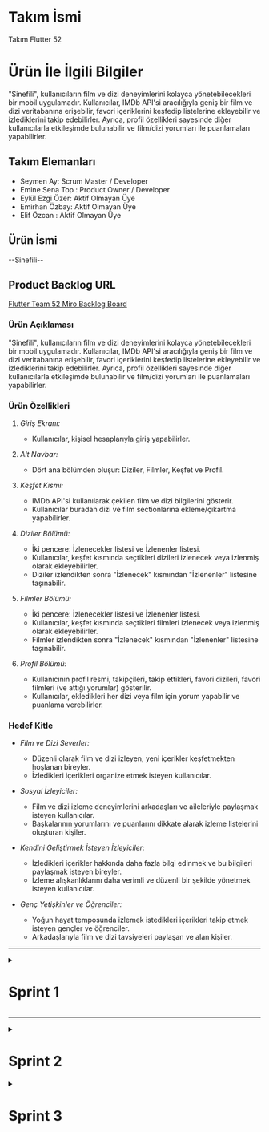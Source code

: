 # **Takım İsmi**

Takım Flutter 52

# Ürün İle İlgili Bilgiler
"Sinefili", kullanıcıların film ve dizi deneyimlerini kolayca yönetebilecekleri bir mobil uygulamadır. Kullanıcılar, IMDb API'si aracılığıyla geniş bir film ve dizi veritabanına erişebilir, favori içeriklerini keşfedip listelerine ekleyebilir ve izlediklerini takip edebilirler. Ayrıca, profil özellikleri sayesinde diğer kullanıcılarla etkileşimde bulunabilir ve film/dizi yorumları ile puanlamaları yapabilirler.
## Takım Elemanları
- Seymen Ay: Scrum Master / Developer
- Emine Sena Top : Product Owner / Developer
- Eylül Ezgi Özer: Aktif Olmayan Üye
- Emirhan Özbay: Aktif Olmayan Üye
- Elif Özcan : Aktif Olmayan Üye

## Ürün İsmi

--Sinefili--

## Product Backlog URL

[Flutter Team 52 Miro Backlog Board](https://miro.com/app/board/)

### Ürün Açıklaması
"Sinefili", kullanıcıların film ve dizi deneyimlerini kolayca yönetebilecekleri bir mobil uygulamadır. Kullanıcılar, IMDb API'si aracılığıyla geniş bir film ve dizi veritabanına erişebilir, favori içeriklerini keşfedip listelerine ekleyebilir ve izlediklerini takip edebilirler. Ayrıca, profil özellikleri sayesinde diğer kullanıcılarla etkileşimde bulunabilir ve film/dizi yorumları ile puanlamaları yapabilirler.

### Ürün Özellikleri

1. *Giriş Ekranı:*
   - Kullanıcılar, kişisel hesaplarıyla giriş yapabilirler.

2. *Alt Navbar:*
   - Dört ana bölümden oluşur: Diziler, Filmler, Keşfet ve Profil.

3. *Keşfet Kısmı:*
   - IMDb API'si kullanılarak çekilen film ve dizi bilgilerini gösterir.
   - Kullanıcılar buradan dizi ve film sectionlarına ekleme/çıkartma yapabilirler.

4. *Diziler Bölümü:*
   - İki pencere: İzlenecekler listesi ve İzlenenler listesi.
   - Kullanıcılar, keşfet kısmında seçtikleri dizileri izlenecek veya izlenmiş olarak ekleyebilirler.
   - Diziler izlendikten sonra "İzlenecek" kısmından "İzlenenler" listesine taşınabilir.

5. *Filmler Bölümü:*
   - İki pencere: İzlenecekler listesi ve İzlenenler listesi.
   - Kullanıcılar, keşfet kısmında seçtikleri filmleri izlenecek veya izlenmiş olarak ekleyebilirler.
   - Filmler izlendikten sonra "İzlenecek" kısmından "İzlenenler" listesine taşınabilir.

6. *Profil Bölümü:*
   - Kullanıcının profil resmi, takipçileri, takip ettikleri, favori dizileri, favori filmleri (ve attığı yorumlar) gösterilir.
   - Kullanıcılar, ekledikleri her dizi veya film için yorum yapabilir ve puanlama verebilirler.

### Hedef Kitle

- *Film ve Dizi Severler:*
  - Düzenli olarak film ve dizi izleyen, yeni içerikler keşfetmekten hoşlanan bireyler.
  - İzledikleri içerikleri organize etmek isteyen kullanıcılar.

- *Sosyal İzleyiciler:*
  - Film ve dizi izleme deneyimlerini arkadaşları ve aileleriyle paylaşmak isteyen kullanıcılar.
  - Başkalarının yorumlarını ve puanlarını dikkate alarak izleme listelerini oluşturan kişiler.

- *Kendini Geliştirmek İsteyen İzleyiciler:*
  - İzledikleri içerikler hakkında daha fazla bilgi edinmek ve bu bilgileri paylaşmak isteyen bireyler.
  - İzleme alışkanlıklarını daha verimli ve düzenli bir şekilde yönetmek isteyen kullanıcılar.

- *Genç Yetişkinler ve Öğrenciler:*
  - Yoğun hayat temposunda izlemek istedikleri içerikleri takip etmek isteyen gençler ve öğrenciler.
  - Arkadaşlarıyla film ve dizi tavsiyeleri paylaşan ve alan kişiler.

---

<details>
  <summary> <h1> Sprint 1</h1></summary>

## Sprint Notları:

Bu sprint boyunca 5 kişilik ekibimizden sadece 2 kişi aktif olarak çalıştı. Diğer takım üyeleriyle iletişim kuramadık ve projeye geç başladık. Sprint süresince, temel uygulama arayüzünü Figma aracılığıyla oluşturduk ve IMDb API'sini kullanarak birkaç film verisi çekebilen basit bir arayüz geliştirdik.



**Sprint içinde tamamlanması tahmin edilen puan**: 25 Puan
Sprint İçinde Tamamlanması Tahmin Edilen Puan:
Toplamda 25 puanlık iş tahmin edildi. Puanlama şöyle dağıldı:

+ Figma tasarımı: 4 puan
+ IMDb API entegrasyonu: 7 puan
+ Giriş sayfasi: 3 puan
+ Profil sayfasi: 3 puan
+ İzleyecekler listesi: 3 puan
+ Alt navbar ve ikonların eklenmesi: 2 puan
+ Keşfet kısmında film ve dizi verilerinin gösterimi: 3 puan

**Puan Tamamlama Mantığı:**
Tahmin edilen 25 puanın 15 puanı tamamlandı. IMDb API entegrasyonu ve keşfet kısmındaki veri gösterimi başarıyla gerçekleştirildi, Figma tasarimi ve alt navbar da tamamlandı. Ancak, diziler ve filmler bölümlerindeki giris sayfasi, izleyecekler listesi ve profil sayfası henüz tamamlanmadı.

**Backlog Düzeni - Story Seçimleri ve Sprint board update**: 
Product Backlog ve sprint görevleri, iş gücü seviyelerine göre puanlandırılarak düzenlendi. En önemli ve acil görevler üst sıralara yerleştirildi. Story seçimleri:
Sprint board screenshotları: 


![sprint1](https://github.com/seymenay/bootcamp-group52/assets/114770554/136b4880-a5d6-4683-9067-8aa1693064e7)


## Daily Scrum: 
5 kişilik ekibin 3 üyesi ile iletişim kurulamadığı için sadece 2 kişi çalışmak zorunda kaldık ve projeye geç başladık. Bu sebeple yalnızca iki günlük daily scruma sahibiz.

**1. Gün:** 
+ Yapılanlar: Figma tasarımı üzerinde çalışıldı. Uygulamanın kullanıcı arayüzü tasarlandı ve temel ekranlar oluşturuldu.
+ Karşılaşılan Sorunlar: Tasarım aşamasında birkaç kullanıcı deneyimi (UX) problemi yaşandı, ancak takım içi tartışmalarla çözüldü.
+ Günlük Hedefler: Tüm ana ekranların ve kullanıcı akışlarının tasarımlarına başlamak ve ilerlemek.

**2. Gün:**
+ Yapılanlar: IMDb API ile veri çekimi yapıldı. API entegrasyonu sağlandı ve gerekli veriler uygulamaya başarıyla getirildi, Figma tasarımına devam edildi.
+ Karşılaşılan Sorunlar: API entegrasyonu sırasında bazı bağlantı ve veri formatlama sorunları yaşandı, ancak dokümantasyon ve debug işlemleri ile çözüldü.
+ Günlük Hedefler: API entegrasyonunu tamamlayarak, çekilen verileri uygulama içinde yerleştirmek.




# Ürün Durumu: 

Ekran görüntüleri:

**Keşfet Sayfası:** API ile veri çekim denemesi yapıldı, kullanıcı buradan film ve dizi arayabilecek.

![kesfet](https://github.com/seymenay/bootcamp-group52/assets/114770554/071d78ff-cf3c-438f-a28c-a95e7ded1e59)

**Wishlist Sayfası:** Kullanıcının izlediği/izleyeceği dizi ve filmlerin tutulduğu sayfa olacak, henüz tamamlanmadı.

![wishlist](https://github.com/seymenay/bootcamp-group52/assets/114770554/0a3e8d77-8f5a-4801-9184-27745b736c87)

**Profil Sayfası:** Kullanıcının profilini ve favorilediği film ve dizileri gösteren sayfa olacak, henüz tamamlanmadı. 

![profil](https://github.com/seymenay/bootcamp-group52/assets/114770554/4ef93fdf-3741-4a49-9640-5c389d3f2dd4)

Uygulamada tamamlanmamış bölümler için örnek Figma tasarımı:

![detail ve profile](https://github.com/seymenay/bootcamp-group52/assets/114770554/b1f4aeb0-3197-433c-ab99-f7ab29544dc3)


# Sprint Review
Bu sprint boyunca, Figma’da uygulamanın temel arayüzünü tasarımını ve IMDb API entegrasyonunu tamamladık. Keşfet kısmında film ve dizi verilerini başarıyla çekip gösterebiliyoruz. Ancak, diziler ve filmler bölümlerindeki izlenecek/izlenen listeleri ve profil sayfası hala geliştirilme aşamasında.


# Sprint Retrospective

**İyi Yanlar:**

o IMDb API entegrasyonu bazı engeller çıksa da sonunda gerçekleştirildi.

o Uygulamanın temel arayüzü tasarımı başarıyla tamamlandı.

o İki kişilik ekip olarak verimli çalıştık ve planlanan işlerin bir kısmını tamamladık.


**Geliştirilmesi Gereken Yanlar:**

o Ekip iletişimi konusunda sorunlar yaşandı. 

o Proje planlanandan daha az kişi ile geliştirildiği için geri kalan görevlerin tamamlanması için daha fazla zaman ve iş gücü planlanmalı.


**Kararlar:**

o Daily Scrum toplantılarının düzenli olarak yapılmasına devam edilecek.

o Tamamlanmayan görevler bir sonraki sprintte önceliklendirilecek.
 
</details>

---




<details>

 <summary> <h1> Sprint 2</h1></summary>

## Sprint Notları: 
5 kişilik ekipten iki kişi çalıştı. Firebase konusunda yaşanan sorun nedeniyle bu kısımda tek kişi (Sena) çalışsa da süreç boyunca iletişim devam etti. Bu sprint boyunca Firebase bağlantısı sağlandı, movie detail - login - register sayfaları iskeleti tamamlandı. Tasarım özelleştirme çalışmaları bu sprintte yer almadı.

**Sprint içinde tamamlanması tahmin edilen puan**:
Toplamda 40 puanlık iş tahmin edildi. Puanlama şöyle dağıldı:

+ Giriş Kayıt Ekranı Oluşturması - 5 Puan
+ Firebase Bağlantısı - 15 Puan
+ Profil Sayfası Oluşturması - 7 Puan
+ Discover Kısmına Search Özelliği Eklenmesi - 3 Puan
+ Movie Detail Sayfası Oluşturması - 10 Puan

**Puan Tamamlama Mantığı:**
Tahmin edilen 40 puanın 28 puanı tamamlandı. 
Profil sayfası oluşturulmadığı için 7 puan ve movie detail sayfasına yorum ve puanlama özelliği eklenilmediği için 5 puan tamamlanamadı.

**Backlog Düzeni - Story Seçimleri ve Sprint board update**: 
Product Backlog ve sprint görevleri, iş gücü seviyelerine göre puanlandırılarak düzenlendi. En önemli ve acil görevler üst sıralara yerleştirildi. Story seçimleri:
- Giriş Kayıt Ekranı Oluşturması (Tamamlandı) 
- Firebase Bağlantısı (Tamamlandı)
- Profil Sayfası Oluşturması (Tamamlanamadı)
- Discover Kısmına Search Özelliği Eklenmesi (Tamamlandı)
- Movie Detail Sayfası Oluşturması (Tamamlandı, yorum ekleme ve puanlama kısmı eksik)

Sprint board screenshotları: 
(Ekran görüntüleri)

## Daily Scrum: 

Daily Scrum toplantılarında her gün ilerleme ve karşılaşılan engeller tartışıldı. Firebase bağlanmada çeşitli problemler yaşandı, çözüldü hatasız çalışma sağlandı. GitHub Actions problemleri sürekli takip edilerek çözüm yolları arandı ancak henüz bulunamadı. Movie detail sayfası oluşturuldu, ancak yorum ekleme ve puanlama kısmı tamamlanamadı.


# Ürün Durumu: 

Ekran görüntüleri:

**Giriş ve Kayıt Sayfaları** 

![login](https://github.com/user-attachments/assets/2de10f67-2c14-4223-925f-608cd60f568f) ![register](https://github.com/user-attachments/assets/a4e8185b-a60b-4083-a903-4e90cc4d43b3)

**Keşfet Sayfası:** Film ismi veya türüne göre arama özelliği eklendi.

![discover_search](https://github.com/user-attachments/assets/ce135ef8-66de-41bf-94ec-36ee1aee42cb)

**Keşfet Sayfası:**  Film üzerine tıklandığında detaylı bilgi alınan ve wishliste eklenebilen sayfa.

![detail_screen](https://github.com/user-attachments/assets/f6491c76-697b-4048-9ce0-023f820644c2)

**Wishlist Sayfası:**

![wishlist](https://github.com/user-attachments/assets/dc95d99b-e304-4730-a34b-b22fc32c19b7)

# Sprint Review

Sprint Review toplantısında tamamlanan görevler gözden geçirildi. Giriş kayıt ekranı ve Firebase bağlantısı başarıyla entegre edildi. Discover kısmına arama özelliği eklendi. Movie detail sayfası oluşturuldu, ancak yorum ekleme ve puanlama kısmı eksik kaldı. Profil sayfası tamamlanamadı ve GitHub Actions ile ilgili bazı problemler yaşandı. Bu sorunların çözümü için planlar yapıldı. Ayrıca, arayüzün detaylı özelleştirme tasarımının sonraki adımlarda yapılması kararlaştırıldı.

# Sprint Retrospective

**İyi Yanlar:**

o Giriş kayıt ekranı başarılı bir şekilde tamamlandı ve basit bir arayüz iskeleti sağlandı.

o Firebase bağlantısı sorunsuz şekilde kuruldu.

o Discover kısmına eklenen arama özelliği kullanıcı deneyimini artırdı.

o Movie detail sayfası oluşturuldu ve temel fonksiyonlar eklendi.

**Geliştirilmesi Gereken Yanlar:**

o Profil sayfasının oluşturulması sürecinde daha fazla planlama ve kaynak tahsisi yapılmalı.

o GitHub Actions ile ilgili yaşanan problemler için daha fazla araştırma ve çözüm odaklı çalışma yapılmalı.

o Movie detail sayfasına yorum ekleme ve puanlama fonksiyonları eklenmeli.

o Kullanıcının wishlist'ine eklediği filmlerin kaydedilmesi ve kullanıcı yeniden giriş yaptığında bu filmlere ulaşabilmesi sağlanmalı.

**Kararlar:**

o Profil sayfasının tamamlanması için bir sonraki sprintte daha fazla zaman ve kaynak ayrılması.

o GitHub Actions problemleri için bilgi paylaşımı yapılması.

o Daily Scrum toplantılarında karşılaşılan sorunların daha detaylı ele alınması ve çözüm yollarının hızlıca uygulanması.

o Arayüz detaylı özelleştirme tasarımının sonraki sprintlerde ele alınması.

o İşbirliği arttırılmalı.


</details>

<details>
<summary> <h1> Sprint 3</h1></summary>

## Sprint Notları: 
Ekibimizde sadece Seymen Ay ve Emine Sena Top çalıştı. Bu son sprint’te profil kısmı kodlandı ve tasarımı geliştirildi ayrıca login ve register sayfalarında da tasarımda geliştirmeler yapıldı.

**Backlog Düzeni - Story Seçimleri ve Sprint board update**: 
Kalan son tasarım ve geliştirme rötuşları yapıldı.

Ürünün Tamamlanan Özellikleri:
- Giriş ve kaydolma sayfasının aktif şekilde çalışıyor olması.
- Başarılı bir firebase bağlantısı.
- Profil sayfasının oluşturulması.
- Filmler ve diziler sayfası yalınlaştırılarak ‘Discover’ adlı çatıda toplanmıştır ve binlerce filmler ve diziler aratılabilir, IMBD puanları ve inceleme yazıları, ratingleri ve türü başarılı bir şekilde listelenmiştir. 
- Wishlist’e özelliği başarılı şekilde çalışmaktadır.

Ürünün Tamamlanamayan Özellikleri:
-Filmlerin hangi platformda yayında olduğunun gösterilmesi.
-İzlenenler kısmı yapılmamıştır.
-Profil sayfasının tamamlanamayan özellikleri; kullanıcının profil resmi, takipçileri, takip ettikleri, favori dizileri, favori filmleri (ve attığı yorumlar), dizi veya film için yorum yapabilir ve puanlama verebilirler.

## Daily Scrum: 

Daily Scrum toplantılarında kalan kısımlar üzerinde kararlar verildi. Yorum ekleme ve puanlama kısmı tamamlanamadı. Profil kısmı tamamlanamadı


# Ürünün Son Hali: 

Ekran görüntüleri:

**Giriş ve Kayıt Sayfaları** 

![acılıs](https://github.com/seymenay/bootcamp-group52/blob/main/bootcampimg/ac%C4%B1l%C4%B1s.png) 
![login](https://github.com/seymenay/bootcamp-group52/blob/main/bootcampimg/login.png) 
![register](https://github.com/seymenay/bootcamp-group52/blob/main/bootcampimg/register.png)

**Keşfet Sayfası:** 

![discover](https://github.com/seymenay/bootcamp-group52/blob/main/bootcampimg/discover.png)

**Profil Sayfası:**  

![profile](https://github.com/seymenay/bootcamp-group52/blob/main/bootcampimg/profile.png)

**Wishlist Sayfası:**

![wishlist](https://github.com/seymenay/bootcamp-group52/blob/main/bootcampimg/wishlist.png)

# Sprint Review

Sprint Review toplantısında yapılan ve yapılmayan her şey gözden geçirildi. Son kalan tasarımlar ve kod düzeltmeleri yapıldı. Movie detail sayfası tamamlandı, ancak yorum ekleme ve puanlama kısmı eksik kaldı. Profil sayfası tamamlanamadı. Ayrıca, Sena arkadaşımın özverili çalışması ürünün tamamlanmasındaki başarısı yadsınamaz seviyededir.

# Sprint Retrospective

**İyi Yanlar:**

o Çalışan bir ürün ortaya çıkarıldı.

o Firebase bağlantısı sorunsuz şekilde yapıldı.

o Kişiler binlerce filme tek tıkla aratma yapabiliyor.

o Sevdikleri filmleri kendi listelerine ekleyebiliyorlar.

**Geliştirilmesi Gereken Yanlar:**

o Profil sayfası tamamlanabilirdi.

o Takım içinde görev dağılımı eşit bir şekilde yapılabilirdi.

o Movie detail sayfasına yorum ekleme ve puanlama fonksiyonları eklenebilirdi.

o Kullanıcının wishlist'e eklediği filmlerin kaydedilmesi ve kullanıcı yeniden giriş yaptığında bu filmlere ulaşabilmesi sağlanabilirdi.

**Kararlar:**

o Görev dağımlarının en baştan net çizgilerle belirlenmesi.

o Daha aktif ve sağlıklı bir iletişim zeminin kurulması.

o Daha proaktif bir yaklaşım sergilenmesi.

o Daha planlı ve paylaşımlı ilerlenebilirdi.

</details>
